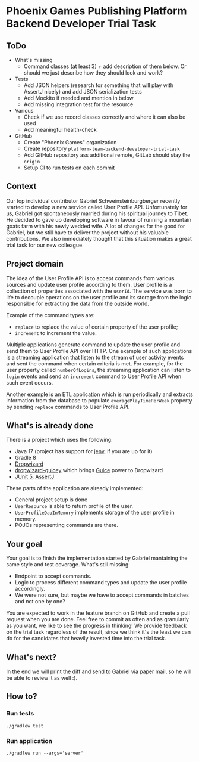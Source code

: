 # Phoenix Games Publishing Platform Backend Developer Trial Task

## ToDo

- What's missing
    - Command classes (at least 3) + add description of them below. Or should we just describe how they should look and work?
- Tests
    - Add JSON helpers (research for something that will play with AssertJ nicely) and add JSON serialization tests
    - Add Mockito if needed and mention in below
    - Add missing integration test for the resource
- Various
    - Check if we use record classes correctly and where it can also be used
    - Add meaningful health-check
- GitHub
    - Create "Phoenix Games" organization
    - Create repository `platform-team-backend-developer-trial-task`
    - Add GitHub repository ass additional remote, GitLab should stay the `origin`
    - Setup CI to run tests on each commit

## Context

Our top individual contributor Gabriel Schweinsteinburgberger recently started to develop a new service called User Profile API.
Unfortunately for us, Gabriel got spontaneously married during his spiritual journey to Tibet. He decided to gave up developing software in
favour of running a mountain goats farm with his newly wedded wife. A lot of changes for the good for Gabriel, but we still have to deliver
the project without his valuable contributions. We also immediately thought that this situation makes a great trial task for our new
colleague.

## Project domain

The idea of the User Profile API is to accept commands from various sources and update user profile according to them. User profile is a
collection of properties associated with the `userId`. The service was born to life to decouple operations on the user profile and its
storage from the logic responsible for extracting the data from the outside world.

Example of the command types are:

* `replace` to replace the value of certain property of the user profile;
* `increment` to increment the value.

Multiple applications generate command to update the user profile and send them to User Profile API over HTTP. One example of such
applications is a streaming application that listen to the stream of user activity events and sent the command when certain criteria is met.
For example, for the user property called `numberOfLogins`, the streaming application can listen to `login` events and send an `increment`
command to User Profile API when such event occurs.

Another example is an ETL application which is run periodically and extracts information from the database to
populate `averagePlayTimePerWeek` property by sending `replace` commands to User Profile API.

## What's is already done

There is a project which uses the following:

* Java 17 (project has support for [jenv](https://www.jenv.be), if you are up for it)
* Gradle 8
* [Dropwizard](https://www.dropwizard.io/en/latest/)
* [dropwizard-guicey](https://github.com/xvik/dropwizard-guicey) which brings [Guice](https://github.com/google/guice) power to Dropwizard
* [JUnit 5](https://junit.org/junit5/), [AssertJ](https://assertj.github.io/doc/)

These parts of the application are already implemented:

* General project setup is done
* `UserResource` is able to return profile of the user.
* `UserProfileDaoInMemory` implements storage of the user profile in memory.
* POJOs representing commands are there.

## Your goal

Your goal is to finish the implementation started by Gabriel mantaining the same style and test coverage. What's still missing:

* Endpoint to accept commands.
* Logic to process different command types and update the user profile accordingly.
* We were not sure, but maybe we have to accept commands in batches and not one by one?

You are expected to work in the feature branch on GitHub and create a pull request when you are done. Feel free to commit as often and as
granularly as you want, we like to see the progress in thinking! We provide feedback on the trial task regardless of the result, since we
think it's the least we can do for the candidates that heavily invested time into the trial task.

## What's next?

In the end we will print the diff and send to Gabriel via paper mail, so he will be able to review it as well :).

## How to?

### Run tests

```shell
./gradlew test
```

### Run application

```shell
./gradlew run --args='server'
```